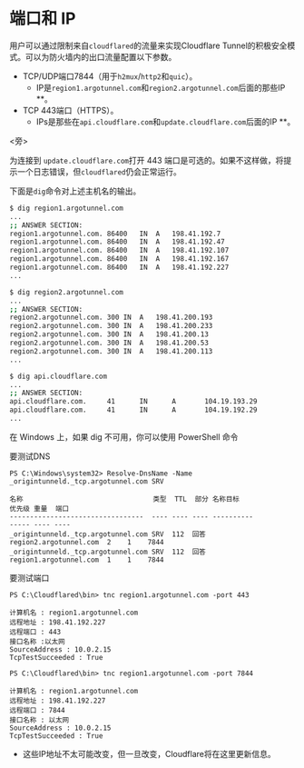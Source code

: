 # 端口和 IP

用户可以通过限制来自`cloudflared`的流量来实现Cloudflare Tunnel的积极安全模式。可以为防火墙内的出口流量配置以下参数。

* TCP/UDP端口7844（用于`h2mux`/`http2`和`quic`）。
    * IP是`region1.argotunnel.com`和`region2.argotunnel.com`后面的那些IP **。
* TCP 443端口（HTTPS）。
    * IPs是那些在`api.cloudflare.com`和`update.cloudflare.com`后面的IP **。

<旁>

为连接到 `update.cloudflare.com`打开 443 端口是可选的。如果不这样做，将提示一个日志错误，但`cloudflared`仍会正常运行。

</Aside>

下面是`dig`命令对上述主机名的输出。


```bash
$ dig region1.argotunnel.com
...
;; ANSWER SECTION:
region1.argotunnel.com. 86400   IN  A   198.41.192.7
region1.argotunnel.com. 86400   IN  A   198.41.192.47
region1.argotunnel.com. 86400   IN  A   198.41.192.107
region1.argotunnel.com. 86400   IN  A   198.41.192.167
region1.argotunnel.com. 86400   IN  A   198.41.192.227
...
```

```bash
$ dig region2.argotunnel.com
...
;; ANSWER SECTION:
region2.argotunnel.com. 300 IN  A   198.41.200.193
region2.argotunnel.com. 300 IN  A   198.41.200.233
region2.argotunnel.com. 300 IN  A   198.41.200.13
region2.argotunnel.com. 300 IN  A   198.41.200.53
region2.argotunnel.com. 300 IN  A   198.41.200.113
...
```

```bash
$ dig api.cloudflare.com
...
;; ANSWER SECTION:
api.cloudflare.com.     41      IN      A       104.19.193.29
api.cloudflare.com.     41      IN      A       104.19.192.29
...
```

在 Windows 上，如果 dig 不可用，你可以使用 PowerShell 命令

要测试DNS

```
PS C:\Windows\system32> Resolve-DnsName -Name _origintunneld._tcp.argotunnel.com SRV

名称                                类型  TTL  部分 名称目标                 优先级 重量  端口
---------------------------------  ---- ---- ---- ----------             ----- ---- ----
_origintunneld._tcp.argotunnel.com SRV  112  回答  region2.argotunnel.com  2    1    7844
_origintunneld._tcp.argotunnel.com SRV  112  回答  region1.argotunnel.com  1    1    7844
```

要测试端口

```
PS C:\Cloudflared\bin> tnc region1.argotunnel.com -port 443

计算机名 : region1.argotunnel.com
远程地址 : 198.41.192.227
远程端口 : 443
接口名称 :以太网
SourceAddress : 10.0.2.15
TcpTestSucceeded : True
```

```
PS C:\Cloudflared\bin> tnc region1.argotunnel.com -port 7844

计算机名 : region1.argotunnel.com
远程地址 : 198.41.192.227
远程端口 : 7844
接口名称 : 以太网
SourceAddress : 10.0.2.15
TcpTestSucceeded : True
```

* 这些IP地址不太可能改变，但一旦改变，Cloudflare将在这里更新信息。